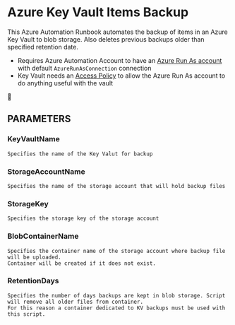 # Azure Key Vault Items Backup
This Azure Automation Runbook automates the backup of items in an Azure Key Vault to blob storage. Also deletes previous backups older than specified retention date.

* Requires Azure Automation Account to have an [Azure Run As account](https://docs.microsoft.com/en-us/azure/automation/create-run-as-account) with default `AzureRunAsConnection` connection
* Key Vault needs an [Access Policy](https://docs.microsoft.com/en-us/azure/key-vault/general/assign-access-policy) to allow the Azure Run As account to do anything useful with the vault

:rocket:

## PARAMETERS
### KeyVaultName
    Specifies the name of the Key Valut for backup

### StorageAccountName
    Specifies the name of the storage account that will hold backup files

### StorageKey
	Specifies the storage key of the storage account

### BlobContainerName
	Specifies the container name of the storage account where backup file will be uploaded.
    Container will be created if it does not exist.

### RetentionDays
	Specifies the number of days backups are kept in blob storage. Script will remove all older files from container.
    For this reason a container dedicated to KV backups must be used with this script.

